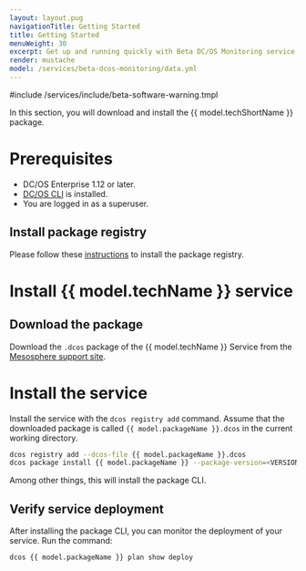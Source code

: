 ```yaml
---
layout: layout.pug
navigationTitle: Getting Started
title: Getting Started
menuWeight: 30
excerpt: Get up and running quickly with Beta DC/OS Monitoring service
render: mustache
model: /services/beta-dcos-monitoring/data.yml
---
```


#include /services/include/beta-software-warning.tmpl

In this section, you will download and install the {{ model.techShortName }} package. 

# Prerequisites

- DC/OS Enterprise 1.12 or later.
- [DC/OS CLI](/latest/cli/install/) is installed.
- You are logged in as a superuser.

## Install package registry

Please follow these [instructions](https://docs.mesosphere.com/1.12/administering-clusters/repo/package-registry/quickstart/) to install the package registry.

# Install {{ model.techName }} service

## Download the package

Download the `.dcos` package of the {{ model.techName }} Service from the [Mesosphere support site](https://support.mesosphere.com/s/downloads).

# Install the service

Install the service with the `dcos registry add` command.
Assume that the downloaded package is called `{{ model.packageName }}.dcos` in the current working directory.

```bash
dcos registry add --dcos-file {{ model.packageName }}.dcos
dcos package install {{ model.packageName }} --package-version=<VERSION>
```
Among other things, this will install the package CLI.

## Verify service deployment
After installing the package CLI, you can monitor the deployment of your service. Run the command:

```bash
dcos {{ model.packageName }} plan show deploy
```

